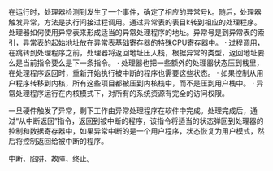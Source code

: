 在运行时，处理器检测到发生了一个事件，确定了相应的异常号k。随后，处理器触发异常，方法是执行间接过程调用。通过异常表的表目k转到相应的处理程序。处理器如何使用异常表来形成适当的异常处理程序的地址。异常号是到异常表的索引，异常表的起始地址放在异常表基础寄存器的特殊CPU寄存器中。
· 过程调用，在跳转到处理程序之前，处理器将返回地址压入栈，根据异常的类型，返回地址要么是当前指令要么是下一条指令。
· 处理器也把一些额外的处理器状态压到栈里，在处理程序返回时，重新开始执行被中断的程序也需要这些状态。
· 如果控制从用户程序转移到内核，所有这些项目都被压到内核栈中，而不是压到用户栈中。
· 异常处理程序运行在内核模式下，对所有的系统资源有完全的访问权限。

一旦硬件触发了异常，剩下工作由异常处理程序在软件中完成。处理完成后，通过“从中断返回”指令，返回到被中断的程序，该指令将适当的状态弹回到处理器的控制和数据寄存器中，如果异常中断的是一个用户程序，状态恢复为用户模式，然后将控制返回给被中断的程序。

中断、陷阱、故障、终止。
